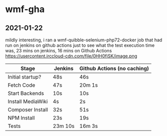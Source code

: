 # wmf-gha

## 2021-01-22

mildly interesting, i ran a wmf-quibble-selenium-php72-docker job that had run on jenkins on github actions just to see what the test execution time was, 23 mins on jenkins, 16 mins on Github Actions https://usercontent.irccloud-cdn.com/file/0HH0fiSK/image.png

| **Stage**         | **Jenkins** | **Github Actions (no caching)** |
|-------------------|-------------|---------------------------------|
| Initial startup?  | 48s         | 46s                             |
| Fetch Code        | 47s         | 20m 1s                          |
| Start Backends    | 10s         | 10s                             |
| Install MediaWiki | 4s          | 2s                              |
| Composer Install  | 32s         | 51s                             |
| NPM Install       | 23s         | 19s                             |
| Tests             | 23m 10s     | 16m 3s                          |
